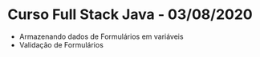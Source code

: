 # Curso Full Stack Java - 03/08/2020
<ul>
  <li>Armazenando dados de Formulários em variáveis</li>
  <li>Validação de Formulários</li>
</ul>
